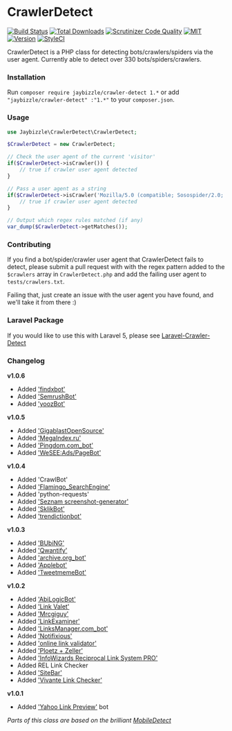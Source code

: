CrawlerDetect
=======
[![Build Status](https://img.shields.io/travis/JayBizzle/Crawler-Detect/master.svg?style=flat-square)](https://travis-ci.org/JayBizzle/Crawler-Detect) [![Total Downloads](https://img.shields.io/packagist/dt/JayBizzle/Crawler-Detect.svg?style=flat-square)](https://packagist.org/packages/jaybizzle/crawler-detect)
[![Scrutinizer Code Quality](https://img.shields.io/scrutinizer/g/JayBizzle/Crawler-Detect.svg?style=flat-square)](https://scrutinizer-ci.com/g/JayBizzle/Crawler-Detect/?branch=master) [![MIT](https://img.shields.io/badge/license-MIT-ff69b4.svg?style=flat-square)](https://github.com/JayBizzle/Crawler-Detect) [![Version](https://img.shields.io/packagist/v/jaybizzle/Crawler-Detect.svg?style=flat-square)](https://packagist.org/packages/jaybizzle/crawler-detect) [![StyleCI](https://styleci.io/repos/32755917/shield)](https://styleci.io/repos/32755917)

CrawlerDetect is a PHP class for detecting bots/crawlers/spiders via the user agent. Currently able to detect over 330 bots/spiders/crawlers.

### Installation
Run `composer require jaybizzle/crawler-detect 1.*` or add `"jaybizzle/crawler-detect" :"1.*"` to your `composer.json`.

### Usage
```PHP
use Jaybizzle\CrawlerDetect\CrawlerDetect;

$CrawlerDetect = new CrawlerDetect;

// Check the user agent of the current 'visitor'
if($CrawlerDetect->isCrawler()) {
	// true if crawler user agent detected
}

// Pass a user agent as a string
if($CrawlerDetect->isCrawler('Mozilla/5.0 (compatible; Sosospider/2.0; +http://help.soso.com/webspider.htm)')) {
	// true if crawler user agent detected
}

// Output which regex rules matched (if any)
var_dump($CrawlerDetect->getMatches());
```

### Contributing
If you find a bot/spider/crawler user agent that CrawlerDetect fails to detect, please submit a pull request with with the regex pattern added to the `$crawlers` array in `CrawlerDetect.php` and add the failing user agent to `tests/crawlers.txt`.

Failing that, just create an issue with the user agent you have found, and we'll take it from there :)

### Laravel Package
If you would like to use this with Laravel 5, please see [Laravel-Crawler-Detect](https://github.com/JayBizzle/Laravel-Crawler-Detect)

### Changelog
**v1.0.6**
 - Added ['findxbot'](http://www.findxbot.com)
 - Added ['SemrushBot'](http://www.semrush.com/bot.html)
 - Added ['yoozBot'](http://yooz.ir)

**v1.0.5**
 - Added ['GigablastOpenSource'](https://github.com/gigablast/open-source-search-engine)
 - Added ['MegaIndex.ru'](http://megaindex.com/crawler)
 - Added ['Pingdom.com_bot'](http://www.pingdom.com/)
 - Added ['WeSEE:Ads/PageBot'](http://www.wesee.com/bot/)

**v1.0.4**
 - Added 'CrawlBot'
 - Added ['Flamingo_SearchEngine'](http://www.flamingosearch.com/bot)
 - Added 'python-requests'
 - Added ['Seznam screenshot-generator'](http://fulltext.sblog.cz/screenshot/)
 - Added ['SklikBot'](http://napoveda.sklik.cz/)
 - Added ['trendictionbot'](http://www.trendiction.de/bot)

**v1.0.3**
 - Added ['BUbiNG'](http://law.di.unimi.it/BUbiNG.html)
 - Added ['Qwantify'](https://www.qwant.com/)
 - Added ['archive.org_bot'](http://www.archive.org/details/archive.org_bot)
 - Added ['Applebot'](http://www.apple.com/go/applebot)
 - Added ['TweetmemeBot'](http://datasift.com/bot.html)

**v1.0.2**
 - Added ['AbiLogicBot'](http://www.abilogic.com/bot.html)
 - Added ['Link Valet'](http://www.htmlhelp.com/tools/valet/)
 - Added ['Mrcgiguy'](http://www.w3dir.com/cgi-bin)
 - Added ['LinkExaminer'](http://www.analogx.com/contents/download/network/lnkexam/Freeware.htm)
 - Added ['LinksManager.com_bot'](http://www.linksmanager.com/)
 - Added ['Notifixious'](http://notifixio.us)
 - Added ['online link validator'](http://www.dead-links.com/)
 - Added ['Ploetz + Zeller'](http://www.ploetz-zeller.de)
 - Added ['InfoWizards Reciprocal Link System PRO'](http://www.infowizards.com)
 - Added REL Link Checker
 - Added ['SiteBar'](http://sitebar.org/)
 - Added ['Vivante Link Checker'](http://www.vivante.com)

**v1.0.1**
 - Added ['Yahoo Link Preview'](https://help.yahoo.com/kb/mail/yahoo-link-preview-SLN23615.html) bot

_Parts of this class are based on the brilliant [MobileDetect](https://github.com/serbanghita/Mobile-Detect)_
